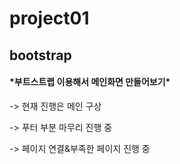 # project01
<h2>bootstrap</h2>
<h4>*부트스트랩 이용해서 메인화면 만들어보기*</h4>
<p>-> 현재 진행은 메인 구상
<p>-> 푸터 부분 마무리 진행 중
<p>-> 페이지 연결&부족한 페이지 진행 중

